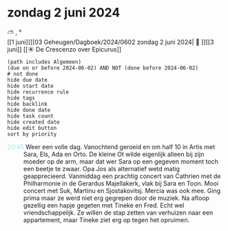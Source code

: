 # zondag 2 juni 2024

⛅ , °<br>[[1 juni]][[03 Geheugen/Dagboek/2024/0602 zondag 2 juni 2024| 📓 ]][[3 juni]]
[[☀️ De Crescenzo over Epicurus]]
```tasks
(path includes Algemeen)
(due on or before 2024-06-02) AND NOT (done before 2024-06-02)
# not done
hide due date
hide start date
hide recurrence rule
hide tags
hide backlink
hide done date
hide task count
hide created date
hide edit button
sort by priority 
```
<p style="padding-left: 2.7em; text-indent: -2.7em; margin: 0;"><font color=#8be9f3>20:45  </font>  Weer een volle dag. Vanochtend geroeid en om half 10 in Artis met Sara, Els, Ada en Orto. De kleine Ot wilde eigenlijk alleen bij zijn moeder op de arm, maar dat wer Sara op een gegeven moment toch een beetje te zwaar.  Opa Jos als alternatief wetd matig geapprecieerd. Vanmiddag een prachtig concert van Cathrien met de Philharmonie in de Gerardus Majellakerk, vlak bij Sara en Toon. Mooi concert met Suk, Martinu en Sjostakovitsj. Mercia was ook mee. Ging prima maar ze werd niet erg gegrepen door de muziek. Na afloop gezellig een hapje gegeten met Tineke en Fred. Echt wel vriendschappelijk. Ze willen de stap zetten van verhuizen naar een appartement, maar Tineke ziet erg op tegen het opruimen. </p>   